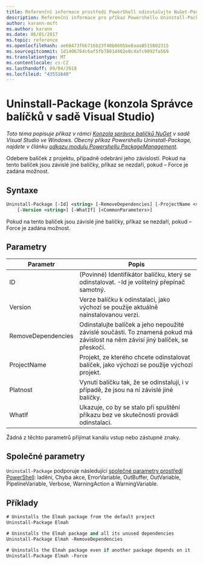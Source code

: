 ```yaml
---
title: Referenční informace prostředí PowerShell odinstalujte NuGet-Package
description: Referenční informace pro příkaz Powershellu Uninstall-Package v konzole Správce balíčků NuGet v sadě Visual Studio.
author: karann-msft
ms.author: karann
ms.date: 06/01/2017
ms.topic: reference
ms.openlocfilehash: ae60473fbb716b23f40b0605be8aaa8515802315
ms.sourcegitcommit: 1d1406764c6af5fb7801d462e0c4afc9092fa569
ms.translationtype: MT
ms.contentlocale: cs-CZ
ms.lasthandoff: 09/04/2018
ms.locfileid: "43551640"
---
```

# <a name="uninstall-package-package-manager-console-in-visual-studio"></a>Uninstall-Package (konzola Správce balíčků v sadě Visual Studio)

*Toto téma popisuje příkaz v rámci [Konzola správce balíčků NuGet](package-manager-console.md) v sadě Visual Studio ve Windows. Obecný příkaz Powershellu Uninstall-Package, najdete v článku [odkazu modulu Powershellu PackageManagement](/powershell/module/packagemanagement/?view=powershell-6).*

Odebere balíček z projektu, případně odebrání jeho závislostí. Pokud na tento balíček jsou závislé jiné balíčky, příkaz se nezdaří, pokud – Force je zadána možnost.

## <a name="syntax"></a>Syntaxe

```ps
Uninstall-Package [-Id] <string> [-RemoveDependencies] [-ProjectName <string>] [-Force]
    [-Version <string>] [-WhatIf] [<CommonParameters>]
```

Pokud na tento balíček jsou závislé jiné balíčky, příkaz se nezdaří, pokud – Force je zadána možnost.

## <a name="parameters"></a>Parametry

| Parametr | Popis |
| --- | --- |
| ID | (Povinné) Identifikátor balíčku, který se odinstalovat. -Id je volitelný přepínač samotný. |
| Version | Verze balíčku k odinstalaci, jako výchozí se použije aktuálně nainstalovanou verzi. |
| RemoveDependencies | Odinstalujte balíček a jeho nepoužité závislé součásti. To znamená pokud má závislost na něm závisí jiný balíček, se přeskočí. |
| ProjectName | Projekt, ze kterého chcete odinstalovat balíček, jako výchozí se použije výchozí projekt. |
| Platnost | Vynutí balíčku tak, že se odinstalují, i v případě, že jsou na ní závislé jiné balíčky. |
| WhatIf | Ukazuje, co by se stalo při spuštění příkazu bez ve skutečnosti provádí odinstalaci. |

Žádná z těchto parametrů přijímat kanálu vstup nebo zástupné znaky.

## <a name="common-parameters"></a>Společné parametry

`Uninstall-Package` podporuje následující [společné parametry prostředí PowerShell](http://go.microsoft.com/fwlink/?LinkID=113216): ladění, Chyba akce, ErrorVariable, OutBuffer, OutVariable, PipelineVariable, Verbose, WarningAction a WarningVariable.

## <a name="examples"></a>Příklady

```ps
# Uninstalls the Elmah package from the default project
Uninstall-Package Elmah

# Uninstalls the Elmah package and all its unused dependencies
Uninstall-Package Elmah -RemoveDependencies 

# Uninstalls the Elmah package even if another package depends on it
Uninstall-Package Elmah -Force
```
